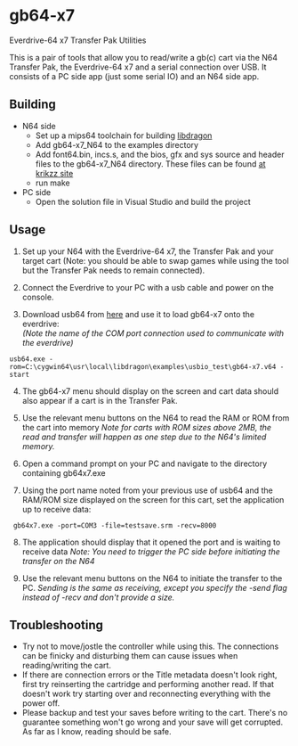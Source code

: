# gb64-x7
Everdrive-64 x7 Transfer Pak Utilities

This is a pair of tools that allow you to read/write a gb(c) cart via the N64 Transfer Pak, the Everdrive-64 x7 and a serial connection over USB.
It consists of a PC side app (just some serial IO) and an N64 side app.

## Building

- N64 side
  - Set up a mips64 toolchain for building [libdragon](https://github.com/DragonMinded/libdragon)
  - Add gb64-x7_N64 to the examples directory
  - Add font64.bin, incs.s, and the bios, gfx and sys source and header files to the gb64-x7_N64 directory. These files can be found [at krikzz site](http://krikzz.com/pub/support/everdrive-64/x-series/dev/usbio-sample.zip)  
  - run make  
- PC side
  - Open the solution file in Visual Studio and build the project

## Usage

1. Set up your N64 with the Everdrive-64 x7, the Transfer Pak and your target cart (Note: you should be able to swap games while using the tool but the Transfer Pak needs to remain connected). 

2. Connect the Everdrive to your PC with a usb cable and power on the console.

3. Download usb64 from [here](http://krikzz.com/pub/support/everdrive-64/x-series/dev/usb64.exe) and use it to load gb64-x7 onto the everdrive:  
   *(Note the name of the COM port connection used to communicate with the everdrive)*
```
usb64.exe -rom=C:\cygwin64\usr\local\libdragon\examples\usbio_test\gb64-x7.v64 -start
```    

4. The gb64-x7 menu should display on the screen and cart data should also appear if a cart is in the Transfer Pak.

5. Use the relevant menu buttons on the N64 to read the RAM or ROM from the cart into memory
   *Note for carts with ROM sizes above 2MB, the read and transfer will happen as one step due to the N64's limited memory.*
   
6. Open a command prompt on your PC and navigate to the directory containing gb64x7.exe

7. Using the port name noted from your previous use of usb64 and the RAM/ROM size displayed on the screen for this cart, set the application up to receive data:
``` 
 gb64x7.exe -port=COM3 -file=testsave.srm -recv=8000
```

8. The application should display that it opened the port and is waiting to receive data
   *Note: You need to trigger the PC side before initiating the transfer on the N64*
   
9. Use the relevant menu buttons on the N64 to initiate the transfer to the PC.
   *Sending is the same as receiving, except you specify the -send flag instead of -recv and don't provide a size.*
   
## Troubleshooting
 
- Try not to move/jostle the controller while using this. The connections can be finicky and disturbing them can cause issues when reading/writing the cart.
- If there are connection errors or the Title metadata doesn't look right, first try reinserting the cartridge and performing another read. If that doesn't work try starting over and reconnecting everything with the power off.
- Please backup and test your saves before writing to the cart. There's no guarantee something won't go wrong and your save will get corrupted. As far as I know, reading should be safe.
